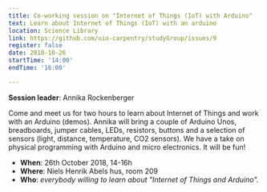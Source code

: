 ```yaml
---
title: Co-working session on "Internet of Things (IoT) with Arduino"
text: Learn about Internet of Things (IoT) with an arduino
location: Science Library
link: https://github.com/uio-carpentry/studyGroup/issues/9
register: false
date: 2018-10-26
startTime: '14:00'
endTime: '16:00'

---
```


**Session leader**: Annika Rockenberger

Come and meet us for two hours to learn about Internet of Things and work 
with an Arduino (demos).
Annika will bring a couple of Arduino Unos, breadboards, jumper cables, LEDs, resistors, buttons and a selection of sensors (light, distance, temperature, CO2 sensors). We have a take on physical programming with Arduino and micro electronics. It will be fun!

- **When**: 26th October 2018, 14-16h
- **Where**: Niels Henrik Abels hus, room 209
- **Who**: _everybody willing to learn about "Internet of Things and Arduino"._

